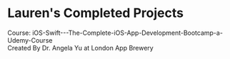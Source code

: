 # Lauren's Completed Projects
Course: iOS-Swift---The-Complete-iOS-App-Development-Bootcamp-a-Udemy-Course  
Created By Dr. Angela Yu at London App Brewery
